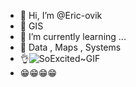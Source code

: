 - 👋 Hi, I’m @Eric-ovik
- 👀 GIS
- 🌱 I’m currently learning ...
- 💞️ Data , Maps , Systems
- 👌![SoExcited~GIF](https://github.com/Eric-ovik/Eric-ovik/assets/142304332/36c76fb2-c8d5-4661-88eb-4c2a6f777d05)
- 😁😁😁😁


<!---
Eric-ovik/Eric-ovik is a ✨ special ✨ repository because its `README.md` (this file) appears on your GitHub profile.
You can click the Preview link to take a look at your changes.
--->
